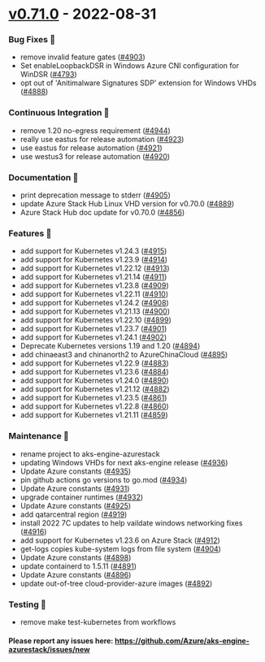 
<a name="v0.71.0"></a>
# [v0.71.0] - 2022-08-31
### Bug Fixes 🐞
- remove invalid feature gates ([#4903](https://github.com/Azure/aks-engine-azurestack/issues/4903))
- Set enableLoopbackDSR in Windows Azure CNI configuration for WinDSR ([#4793](https://github.com/Azure/aks-engine-azurestack/issues/4793))
- opt out of 'Anitimalware Signatures SDP' extension for Windows VHDs ([#4888](https://github.com/Azure/aks-engine-azurestack/issues/4888))

### Continuous Integration 💜
- remove 1.20 no-egress requirement ([#4944](https://github.com/Azure/aks-engine-azurestack/issues/4944))
- really use eastus for release automation ([#4923](https://github.com/Azure/aks-engine-azurestack/issues/4923))
- use eastus for release automation ([#4921](https://github.com/Azure/aks-engine-azurestack/issues/4921))
- use westus3 for release automation ([#4920](https://github.com/Azure/aks-engine-azurestack/issues/4920))

### Documentation 📘
- print deprecation message to stderr ([#4905](https://github.com/Azure/aks-engine-azurestack/issues/4905))
- update Azure Stack Hub Linux VHD version for v0.70.0 ([#4889](https://github.com/Azure/aks-engine-azurestack/issues/4889))
- Azure Stack Hub doc update for v0.70.0 ([#4856](https://github.com/Azure/aks-engine-azurestack/issues/4856))

### Features 🌈
- add support for Kubernetes v1.24.3 ([#4915](https://github.com/Azure/aks-engine-azurestack/issues/4915))
- add support for Kubernetes v1.23.9 ([#4914](https://github.com/Azure/aks-engine-azurestack/issues/4914))
- add support for Kubernetes v1.22.12 ([#4913](https://github.com/Azure/aks-engine-azurestack/issues/4913))
- add support for Kubernetes v1.21.14 ([#4911](https://github.com/Azure/aks-engine-azurestack/issues/4911))
- add support for Kubernetes v1.23.8 ([#4909](https://github.com/Azure/aks-engine-azurestack/issues/4909))
- add support for Kubernetes v1.22.11 ([#4910](https://github.com/Azure/aks-engine-azurestack/issues/4910))
- add support for Kubernetes v1.24.2 ([#4908](https://github.com/Azure/aks-engine-azurestack/issues/4908))
- add support for Kubernetes v1.21.13 ([#4900](https://github.com/Azure/aks-engine-azurestack/issues/4900))
- add support for Kubernetes v1.22.10 ([#4899](https://github.com/Azure/aks-engine-azurestack/issues/4899))
- add support for Kubernetes v1.23.7 ([#4901](https://github.com/Azure/aks-engine-azurestack/issues/4901))
- add support for Kubernetes v1.24.1 ([#4902](https://github.com/Azure/aks-engine-azurestack/issues/4902))
- Deprecate Kubernetes versions 1.19 and 1.20 ([#4894](https://github.com/Azure/aks-engine-azurestack/issues/4894))
- add chinaeast3 and chinanorth2 to AzureChinaCloud ([#4895](https://github.com/Azure/aks-engine-azurestack/issues/4895))
- add support for Kubernetes v1.22.9 ([#4883](https://github.com/Azure/aks-engine-azurestack/issues/4883))
- add support for Kubernetes v1.23.6 ([#4884](https://github.com/Azure/aks-engine-azurestack/issues/4884))
- add support for Kubernetes v1.24.0 ([#4890](https://github.com/Azure/aks-engine-azurestack/issues/4890))
- add support for Kubernetes v1.21.12 ([#4882](https://github.com/Azure/aks-engine-azurestack/issues/4882))
- add support for Kubernetes v1.23.5 ([#4861](https://github.com/Azure/aks-engine-azurestack/issues/4861))
- add support for Kubernetes v1.22.8 ([#4860](https://github.com/Azure/aks-engine-azurestack/issues/4860))
- add support for Kubernetes v1.21.11 ([#4859](https://github.com/Azure/aks-engine-azurestack/issues/4859))

### Maintenance 🔧
- rename project to aks-engine-azurestack
- updating Windows VHDs for next aks-engine release ([#4936](https://github.com/Azure/aks-engine-azurestack/issues/4936))
- Update Azure constants ([#4935](https://github.com/Azure/aks-engine-azurestack/issues/4935))
- pin github actions go versions to go.mod ([#4934](https://github.com/Azure/aks-engine-azurestack/issues/4934))
- Update Azure constants ([#4931](https://github.com/Azure/aks-engine-azurestack/issues/4931))
- upgrade container runtimes ([#4932](https://github.com/Azure/aks-engine-azurestack/issues/4932))
- Update Azure constants ([#4925](https://github.com/Azure/aks-engine-azurestack/issues/4925))
- add qatarcentral region ([#4919](https://github.com/Azure/aks-engine-azurestack/issues/4919))
- install 2022 7C updates to help vaildate windows networking fixes ([#4916](https://github.com/Azure/aks-engine-azurestack/issues/4916))
- add support for Kubernetes v1.23.6 on Azure Stack ([#4912](https://github.com/Azure/aks-engine-azurestack/issues/4912))
- get-logs copies kube-system logs from file system ([#4904](https://github.com/Azure/aks-engine-azurestack/issues/4904))
- Update Azure constants ([#4898](https://github.com/Azure/aks-engine-azurestack/issues/4898))
- update containerd to 1.5.11 ([#4891](https://github.com/Azure/aks-engine-azurestack/issues/4891))
- Update Azure constants ([#4896](https://github.com/Azure/aks-engine-azurestack/issues/4896))
- update out-of-tree cloud-provider-azure images ([#4892](https://github.com/Azure/aks-engine-azurestack/issues/4892))

### Testing 💚
- remove make test-kubernetes from workflows

#### Please report any issues here: https://github.com/Azure/aks-engine-azurestack/issues/new
[Unreleased]: https://github.com/Azure/aks-engine-azurestack/compare/v0.71.0...HEAD
[v0.71.0]: https://github.com/Azure/aks-engine-azurestack/compare/v0.70.0...v0.71.0

